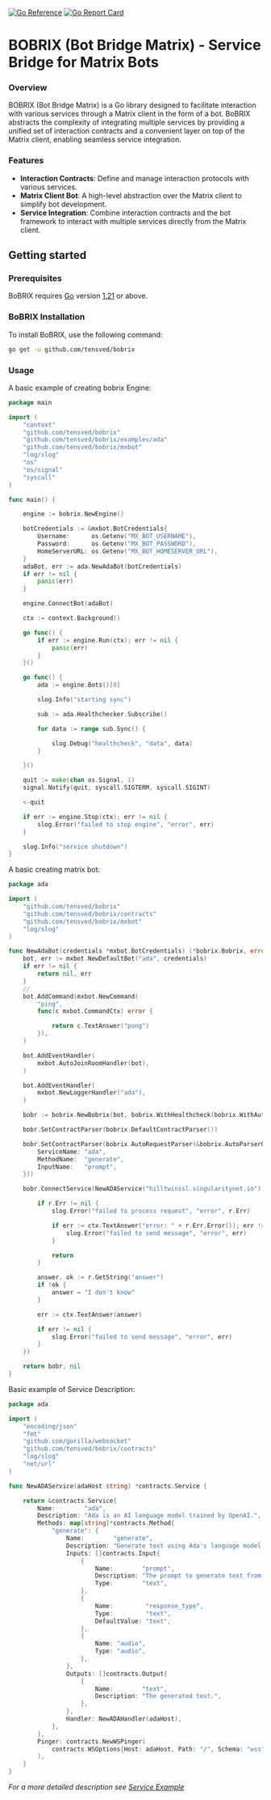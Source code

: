 [![Go Reference](https://pkg.go.dev/badge/github.com/tensved/bobrix.svg)](https://pkg.go.dev/github.com/tensved/bobrix)
[![Go Report Card](https://goreportcard.com/badge/github.com/tensved/bobrix)](https://goreportcard.com/report/github.com/tensved/bobrix)

# BOBRIX (Bot Bridge Matrix) -  Service Bridge for Matrix Bots

### Overview

BOBRIX (Bot Bridge Matrix) is a Go library designed to facilitate interaction
with various services through a Matrix client in the form of a bot. BoBRIX abstracts the complexity of integrating
multiple services by providing a unified set of interaction contracts and a convenient layer
on top of the Matrix client, enabling seamless service integration.

### Features
- **Interaction Contracts**: Define and manage interaction protocols with various services.
- **Matrix Client Bot**: A high-level abstraction over the Matrix client to simplify bot development.
- **Service Integration**: Combine interaction contracts and the bot framework to interact with multiple
services directly from the Matrix client.

## Getting started

### Prerequisites

BoBRIX requires [Go](https://go.dev/) version [1.21](https://go.dev/doc/devel/release#go1.21.0) or above.

### BoBRIX Installation

To install BoBRIX, use the following command:
```sh
go get -u github.com/tensved/bobrix
```


### Usage

A basic example of creating bobrix Engine:
```go
package main

import (
	"context"
	"github.com/tensved/bobrix"
	"github.com/tensved/bobrix/examples/ada"
	"github.com/tensved/bobrix/mxbot"
	"log/slog"
	"os"
	"os/signal"
	"syscall"
)

func main() {

	engine := bobrix.NewEngine()

	botCredentials := &mxbot.BotCredentials{
		Username:      os.Getenv("MX_BOT_USERNAME"),
		Password:      os.Getenv("MX_BOT_PASSWORD"),
		HomeServerURL: os.Getenv("MX_BOT_HOMESERVER_URL"),
	}
	adaBot, err := ada.NewAdaBot(botCredentials)
	if err != nil {
		panic(err)
	}

	engine.ConnectBot(adaBot)

	ctx := context.Background()

	go func() {
		if err := engine.Run(ctx); err != nil {
			panic(err)
		}
	}()

	go func() {
		ada := engine.Bots()[0]

		slog.Info("starting sync")

		sub := ada.Healthchecker.Subscribe()

		for data := range sub.Sync() {

			slog.Debug("healthcheck", "data", data)
		}

	}()

	quit := make(chan os.Signal, 1)
	signal.Notify(quit, syscall.SIGTERM, syscall.SIGINT)

	<-quit

	if err := engine.Stop(ctx); err != nil {
		slog.Error("failed to stop engine", "error", err)
	}

	slog.Info("service shutdown")
}
```

A basic creating matrix bot:

```go
package ada

import (
	"github.com/tensved/bobrix"
	"github.com/tensved/bobrix/contracts"
	"github.com/tensved/bobrix/mxbot"
	"log/slog"
)

func NewAdaBot(credentials *mxbot.BotCredentials) (*bobrix.Bobrix, error) {
	bot, err := mxbot.NewDefaultBot("ada", credentials)
	if err != nil {
		return nil, err
	}
	//
	bot.AddCommand(mxbot.NewCommand(
		"ping",
		func(c mxbot.CommandCtx) error {

			return c.TextAnswer("pong")
		}),
	)

	bot.AddEventHandler(
		mxbot.AutoJoinRoomHandler(bot),
	)

	bot.AddEventHandler(
		mxbot.NewLoggerHandler("ada"),
	)

	bobr := bobrix.NewBobrix(bot, bobrix.WithHealthcheck(bobrix.WithAutoSwitch()))

	bobr.SetContractParser(bobrix.DefaultContractParser())

	bobr.SetContractParser(bobrix.AutoRequestParser(&bobrix.AutoParserOpts{
		ServiceName: "ada",
		MethodName:  "generate",
		InputName:   "prompt",
	}))

	bobr.ConnectService(NewADAService("hilltwinssl.singularitynet.io"), func(ctx mxbot.Ctx, r *contracts.MethodResponse) {

		if r.Err != nil {
			slog.Error("failed to process request", "error", r.Err)

			if err := ctx.TextAnswer("error: " + r.Err.Error()); err != nil {
				slog.Error("failed to send message", "error", err)
			}

			return
		}

		answer, ok := r.GetString("answer")
		if !ok {
			answer = "I don't know"
		}

		err := ctx.TextAnswer(answer)

		if err != nil {
			slog.Error("failed to send message", "error", err)
		}
	})

	return bobr, nil
}
```

Basic example of Service Description:

```go
package ada

import (
	"encoding/json"
	"fmt"
	"github.com/gorilla/websocket"
	"github.com/tensved/bobrix/contracts"
	"log/slog"
	"net/url"
)

func NewADAService(adaHost string) *contracts.Service {

	return &contracts.Service{
		Name:        "ada",
		Description: "Ada is an AI language model trained by OpenAI.",
		Methods: map[string]*contracts.Method{
			"generate": {
				Name:        "generate",
				Description: "Generate text using Ada's language model.",
				Inputs: []contracts.Input{
					{
						Name:        "prompt",
						Description: "The prompt to generate text from.",
						Type:        "text",
					},
					{
						Name:         "response_type",
						Type:         "text",
						DefaultValue: "text",
					},
					{
						Name: "audio",
						Type: "audio",
					},
				},
				Outputs: []contracts.Output{
					{
						Name:        "text",
						Description: "The generated text.",
					},
				},
				Handler: NewADAHandler(adaHost),
			},
		},
		Pinger: contracts.NewWSPinger(
			contracts.WSOptions{Host: adaHost, Path: "/", Schema: "wss"},
		),
	}
}
```
*For a more detailed description see [Service Example](examples/ada/service.go)*

